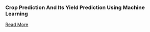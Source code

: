 ### Crop Prediction And Its Yield Prediction Using Machine Learning

[Read More](https://www.researchgate.net/publication/351692492_SMART_FARMING_USING_MACHINE_LEARNING) 
